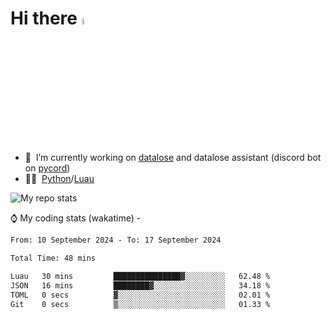 # Hi there <img src="https://media.giphy.com/media/hvRJCLFzcasrR4ia7z/giphy.gif" width="5%"></a>
- 🥽 &nbsp;I’m currently working on [datalose](https://www.roblox.com/games/16971245917) and datalose assistant (discord bot on [pycord](https://github.com/Pycord-Development/pycord))
- 👨‍💻 &nbsp;[Python](https://python.org)/[Luau](https://luau.org)

<img alt="My repo stats" src="https://github-readme-stats.vercel.app/api?username=FrostX-Official&show_icons=true&theme=radical">

⌚ My coding stats (wakatime) -

<!--START_SECTION:waka-->

```txt
From: 10 September 2024 - To: 17 September 2024

Total Time: 48 mins

Luau   30 mins         ███████████████▓░░░░░░░░░   62.48 %
JSON   16 mins         ████████▓░░░░░░░░░░░░░░░░   34.18 %
TOML   0 secs          ▓░░░░░░░░░░░░░░░░░░░░░░░░   02.01 %
Git    0 secs          ▒░░░░░░░░░░░░░░░░░░░░░░░░   01.33 %
```

<!--END_SECTION:waka-->
